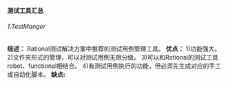 #### 测试工具汇总

###### 1.TestManger

**综述：**
  Rational测试解决方案中推荐的测试用例管理工具。
**优点：**
    1\)功能强大。
    2\)文件夹形式的管理，可以对测试用例无限分级。
    3\)可以和Rational的测试工具robot、functional相结合。
    4\)有测试用例执行的功能，但必须先生成对应的手工或自动化脚本。
**缺点:**

